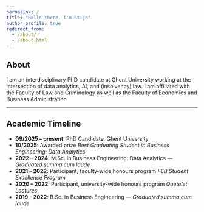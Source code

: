 ```yaml
---
permalink: /
title: "Hello there, I'm Stijn"
author_profile: true
redirect_from: 
  - /about/
  - /about.html
---
```


## About

I am an interdisciplinary PhD candidate at Ghent University working at the intersection of data analytics, AI, and (insolvency) law. I am affiliated with the Faculty of Law and Criminology as well as the Faculty of Economics and Business Administration.

---

## Academic Timeline

- **09/2025 – present**: PhD Candidate, Ghent University  
- **10/2025**: Awarded prize *Best Graduating Student in Business Engineering: Data Analytics*  
- **2022 – 2024**: M.Sc. in Business Engineering: Data Analytics — *Graduated summa cum laude*  
- **2021 – 2022**: Participant, faculty-wide honours program *FEB Student Excellence Program*  
- **2020 – 2022**: Participant, university-wide honours program *Quetelet Lectures*  
- **2019 – 2022**: B.Sc. in Business Engineering — *Graduated summa cum laude*

